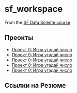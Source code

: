 # sf_workspace

From the [SF Data Sciente course]()

## Преокты

* [Проект 0: Игра угадай число]()
* [Проект 0: Игра угадай число]()
* [Проект 0: Игра угадай число]()
* [Проект 0: Игра угадай число]()
* [Проект 0: Игра угадай число]()

## Ссылки на Резюме